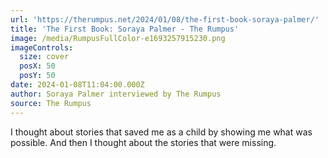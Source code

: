 ```yaml
---
url: 'https://therumpus.net/2024/01/08/the-first-book-soraya-palmer/'
title: 'The First Book: Soraya Palmer - The Rumpus'
image: /media/RumpusFullColor-e1693257915230.png
imageControls:
  size: cover
  posX: 50
  posY: 50
date: 2024-01-08T11:04:00.000Z
author: Soraya Palmer interviewed by The Rumpus
source: The Rumpus
---
```


I thought about stories that saved me as a child by showing me what was possible. And then I thought about the stories that were missing.
